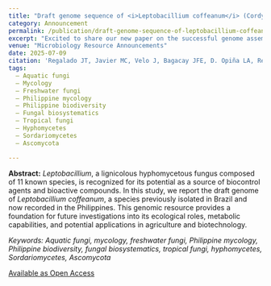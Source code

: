 ```yaml
---
title: "Draft genome sequence of <i>Leptobacillium coffeanum</i> (Cordycipitaceae, Hypocreales), a freshwater fungus isolated from Bohol, Philippines"
category: Announcement
permalink: /publication/draft-genome-sequence-of-leptobacillium-coffeanum-cordycipitaceae-hypocreales-a-freshwater-fungus-isolated-from-bohol-philippines
excerpt: "Excited to share our new paper on the successful genome assembly of an <i>aquatic</i> fungus (emphasis on aquatic) isolated from a freshwater habitat! Our DNA analyses show it clusters with <i>Leptobacillium coffeanum</i> but forms a distinct lineage—pointing to the discovery of a potential <i>new</i> species. A meaningful collaboration with the folks from UP Visayas and the Philippine Genome Center Visayas."
venue: "Microbiology Resource Announcements"
date: 2025-07-09
citation: 'Regalado JT, Javier MC, Velo J, Bagacay JFE, D. Opiña LA, Regalado RR, Lopez TA, N. Ferriols VME, Calabon MS. (2025). Draft genome sequence of <i>Leptobacillium coffeanum</i> (Cordycipitaceae, Hypocreales), a freshwater fungus isolated from Bohol, Philippines. Microbiol Resour Announc, e00138-25. <a href= "https://doi.org/10.1128/mra.00138-25">doi:10.1128/mra.00138-25</a>'
tags:
  – Aquatic fungi
  – Mycology
  – Freshwater fungi
  – Philippine mycology
  – Philippine biodiversity
  – Fungal biosystematics
  – Tropical fungi
  – Hyphomycetes
  – Sordariomycetes
  – Ascomycota

---
```


<b>Abstract:</b> <i>Leptobacillium</i>, a lignicolous hyphomycetous fungus composed of 11 known species, is recognized for its potential as a source of biocontrol agents and bioactive compounds. In this study, we report the draft genome of <i>Leptobacillium coffeanum</i>, a species previously isolated in Brazil and now recorded in the Philippines. This genomic resource provides a foundation for future investigations into its ecological roles, metabolic capabilities, and potential applications in agriculture and biotechnology.<br>

<i>Keywords: Aquatic fungi, mycology, freshwater fungi, Philippine mycology, Philippine biodiversity, fungal biosystematics, tropical fungi, hyphomycetes, Sordariomycetes, Ascomycota</i><br>

<a href="https://doi.org/10.1128/mra.00138-25">Available as Open Access</a><br>
